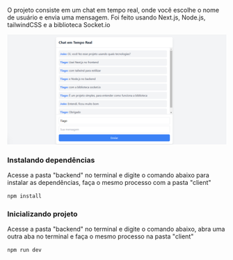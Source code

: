 O projeto consiste em um chat em tempo real, onde você escolhe o nome de usuário e envia uma mensagem. Foi feito usando Next.js, Node.js, tailwindCSS e a biblioteca Socket.io

![chat](Images/chat.png)

### Instalando dependências
Acesse a pasta "backend" no terminal e digite o comando abaixo para instalar as dependências, faça o mesmo processo com a pasta "client" 

```bash
npm install
```

### Inicializando projeto
Acesse a pasta "backend" no terminal e digite o comando abaixo, abra uma outra aba no terminal e faça o mesmo processo na pasta "client"

```bash
npm run dev
```